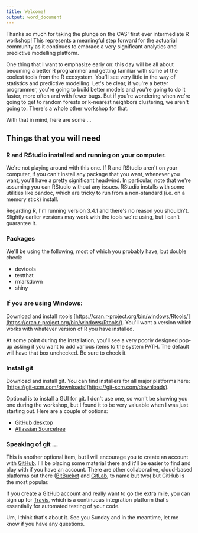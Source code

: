 ```yaml
---
title: Welcome!
output: word_document
---
```


Thanks so much for taking the plunge on the CAS' first ever intermediate R workshop! This represents a meaningful step forward for the actuarial community as it continues to embrace a very significant analytics and predictive modelling platform.

One thing that I want to emphasize early on: this day will be all about becoming a better R programmer and getting familiar with some of the coolest tools from the R ecosystem. You'll see very little in the way of statistics and predictive modelling. Let's be clear, if you're a better programmer, you're going to build better models and you're going to do it faster, more often and with fewer bugs. But if you're wondering when we're going to get to random forests or k-nearest neighbors clustering, we aren't going to. There's a whole other workshop for that.

With that in mind, here are some ...

## Things that you will need

### R and RStudio installed and running on your computer.

We're not playing around with this one. If R and RStudio aren't on your computer, if you can't install any package that you want, whenever you want, you'll have a pretty significant headwind. In particular, note that we're assuming you can RStudio without any issues. RStudio installs with some utilities like pandoc, which are tricky to run from a non-standard (i.e. on a memory stick) install.

Regarding R, I'm running version 3.4.1 and there's no reason you shouldn't. Slightly earlier versions may work with the tools we're using, but I can't guarantee it. 

### Packages

We'll be using the following, most of which you probably have, but double check:

* devtools
* testthat
* rmarkdown
* shiny

### If you are using Windows:

Download and install rtools [https://cran.r-project.org/bin/windows/Rtools/](https://cran.r-project.org/bin/windows/Rtools/). You'll want a version which works with whatever version of R you have installed. 

At some point during the installation, you'll see a very poorly designed pop-up asking if you want to add various items to the system PATH. The default will have that box unchecked. Be sure to check it.

### Install git

Download and install git. You can find installers for all major platforms here: [https://git-scm.com/downloads](https://git-scm.com/downloads).

Optional is to install a GUI for git. I don't use one, so won't be showing you one during the workshop, but I found it to be very valuable when I was just starting out. Here are a couple of options:

* [GitHub desktop](https://desktop.github.com/)
* [Atlassian Sourcetree](https://www.sourcetreeapp.com/)

### Speaking of git ...

This is another optional item, but I will encourage you to create an account with [GitHub](https://github.com/join). I'll be placing some material there and it'll be easier to find and play with if you have an account. There are other collaborative, cloud-based platforms out there ([BitBucket](https://bitbucket.org/) and [GitLab](https://about.gitlab.com/gitlab-com/), to name but two) but GitHub is the most popular.

If you create a GitHub account and really want to go the extra mile, you can sign up for [Travis](https://travis-ci.org/), which is a continuous integration platform that's essentially for automated testing of your code.

Um, I think that's about it. See you Sunday and in the meantime, let me know if you have any questions.
